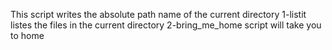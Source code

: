 This script writes the absolute path name of the current directory
1-listit listes the files in the current directory
2-bring_me_home script will take you to home
